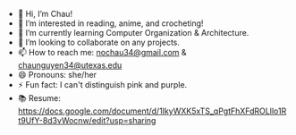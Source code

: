 - 👋 Hi, I’m Chau!
- 👀 I’m interested in reading, anime, and crocheting!
- 🌱 I’m currently learning Computer Organization & Architecture.
- 💞️ I’m looking to collaborate on any projects.
- 📫 How to reach me: nochau34@gmail.com & chaunguyen34@utexas.edu
- 😄 Pronouns: she/her
- ⚡ Fun fact: I can't distinguish pink and purple.
- 📚 Resume: https://docs.google.com/document/d/1IkyWXK5xTS_qPgtFhXFdROLllo1Rt9UfY-8d3vWocnw/edit?usp=sharing

<!---
chau34/chau34 is a ✨ special ✨ repository because its `README.md` (this file) appears on your GitHub profile.
You can click the Preview link to take a look at your changes.
--->
